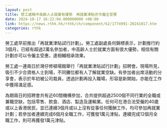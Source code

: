 ```yaml
---
layout: post
title: 勞工處稱中高齡人士就業有優勢　再就業津貼亦令僱主受惠
date: 2024-10-17 16:22:04.000000000 +08:00
link: https://news.rthk.hk/rthk/ch/component/k2/1774991-20241017.htm
categories: rthk
---
```


勞工處早前推出「再就業津貼試行計劃」。勞工處副處長何錦標表示，計劃推行約3個月，已經有超過2萬名參加者，中高齡人士於就業方面有很大優勢，相信有關計劃亦可以令僱主受惠，達相輔相承效果。

勞工處一連兩日於灣仔修頓場館舉行「再就業津貼試行計劃」招聘會。現場所見，吸引不少合資格人士到場，不同攤位都有人了解就業空缺。有參加者出席活動的分享會，表示於年初被公司栽員，透過計劃再投入職場，形容是新開始，亦能在工作中獲得滿足感。

為期兩日的招聘會共有近60間機構參加，合共提供超過2500個不同行業的全職或兼職空缺，包括零售、飲食、酒店、製造及運輸業。任何可在港合法受僱的40歲或以上香港居民，並已連續3個月或以上沒有從事任何獲酬工作，均可參加再就業計劃；若參加者連續完成6個月全職工作，可獲發1萬元津貼，連續完成12個月全職工作，則可再獲發1萬元津貼。
